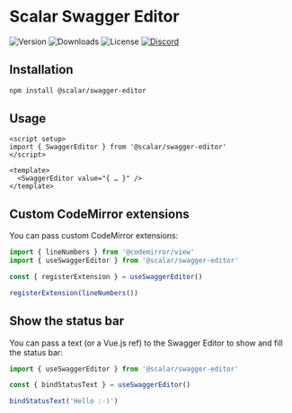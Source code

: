 # Scalar Swagger Editor

![Version](https://img.shields.io/npm/v/%40scalar/swagger-editor)
![Downloads](https://img.shields.io/npm/dm/%40scalar/swagger-editor)
![License](https://img.shields.io/npm/l/%40scalar%2Fswagger-editor)
[![Discord](https://img.shields.io/discord/1135330207960678410?style=flat&color=5865F2)](https://discord.gg/mw6FQRPh)

## Installation

```bash
npm install @scalar/swagger-editor
```

## Usage

```vue
<script setup>
import { SwaggerEditor } from '@scalar/swagger-editor'
</script>

<template>
  <SwaggerEditor value="{ … }" />
</template>
```

## Custom CodeMirror extensions

You can pass custom CodeMirror extensions:

```ts
import { lineNumbers } from '@codemirror/view'
import { useSwaggerEditor } from '@scalar/swagger-editor'

const { registerExtension } = useSwaggerEditor()

registerExtension(lineNumbers())
```

## Show the status bar

You can pass a text (or a Vue.js ref) to the Swagger Editor to show and fill the status bar:

```ts
import { useSwaggerEditor } from '@scalar/swagger-editor'

const { bindStatusText } = useSwaggerEditor()

bindStatusText('Hello :-)')
```
